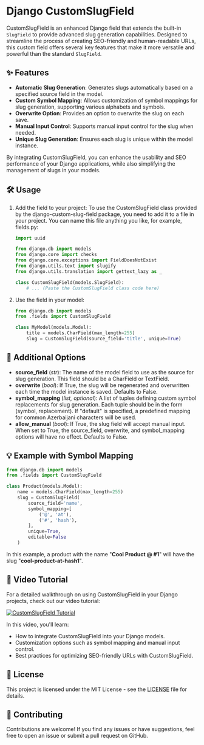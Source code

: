 # Django CustomSlugField

CustomSlugField is an enhanced Django field that extends the built-in `SlugField` to provide advanced slug generation capabilities. Designed to streamline the process of creating SEO-friendly and human-readable URLs, this custom field offers several key features that make it more versatile and powerful than the standard `SlugField`.

## ✨ Features

- **Automatic Slug Generation**: Generates slugs automatically based on a specified source field in the model.
- **Custom Symbol Mapping**: Allows customization of symbol mappings for slug generation, supporting various alphabets and symbols.
- **Overwrite Option**: Provides an option to overwrite the slug on each save.
- **Manual Input Control**: Supports manual input control for the slug when needed.
- **Unique Slug Generation**: Ensures each slug is unique within the model instance.

By integrating CustomSlugField, you can enhance the usability and SEO performance of your Django applications, while also simplifying the management of slugs in your models.

## 🛠️ Usage

1. Add the field to your project:
    To use the CustomSlugField class provided by the django-custom-slug-field package, you need to add it to a file in your project. You can name this file anything you like, for example, fields.py:

    ```python
    import uuid

    from django.db import models
    from django.core import checks
    from django.core.exceptions import FieldDoesNotExist
    from django.utils.text import slugify
    from django.utils.translation import gettext_lazy as _

    class CustomSlugField(models.SlugField):
        # ... (Paste the CustomSlugField class code here)
    ```

2. Use the field in your model:

    ```python
    from django.db import models
    from .fields import CustomSlugField 

    class MyModel(models.Model):
        title = models.CharField(max_length=255)
        slug = CustomSlugField(source_field='title', unique=True)
    ```

## 🔧 Additional Options

- **source_field** (*str*): The name of the model field to use as the source for slug generation. This field should be a CharField or TextField.
- **overwrite** (*bool*): If True, the slug will be regenerated and overwritten each time the model instance is saved. Defaults to False.
- **symbol_mapping** (*list, optional*): A list of tuples defining custom symbol replacements for slug generation. Each tuple should be in the form (symbol, replacement). If "default" is specified, a predefined mapping for common Azerbaijani characters will be used.
- **allow_manual** (*bool*): If True, the slug field will accept manual input. When set to True, the source_field, overwrite, and symbol_mapping options will have no effect. Defaults to False.

## 💡 Example with Symbol Mapping

```python
from django.db import models
from .fields import CustomSlugField 

class Product(models.Model):
    name = models.CharField(max_length=255)
    slug = CustomSlugField(
        source_field='name', 
        symbol_mapping=[
            ('@', 'at'), 
            ('#', 'hash'),
        ],
        unique=True, 
        editable=False
    )
```

In this example, a product with the name "**Cool Product @ #1**" will have the slug "**cool-product-at-hash1**".

## 🎥 Video Tutorial

For a detailed walkthrough on using CustomSlugField in your Django projects, check out our video tutorial:

[![CustomSlugField Tutorial](https://img.youtube.com/vi/YOUR_VIDEO_ID_HERE/maxresdefault.jpg)](https://www.youtube.com/watch?v=YOUR_VIDEO_ID_HERE)

In this video, you'll learn:

- How to integrate CustomSlugField into your Django models.
- Customization options such as symbol mapping and manual input control.
- Best practices for optimizing SEO-friendly URLs with CustomSlugField.

## 📄 License

This project is licensed under the MIT License - see the [LICENSE](LICENSE) file for details.

## 🙌 Contributing

Contributions are welcome! If you find any issues or have suggestions, feel free to open an issue or submit a pull request on GitHub.
